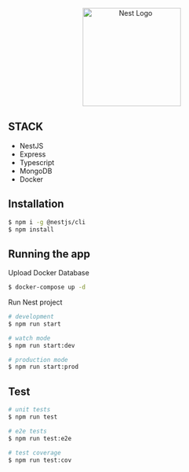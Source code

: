 <p align="center">
  <a href="http://nestjs.com/" target="blank"><img src="https://nestjs.com/img/logo-small.svg" width="200" alt="Nest Logo" /></a>
</p>

## STACK

- NestJS
- Express
- Typescript
- MongoDB
- Docker

## Installation

```bash
$ npm i -g @nestjs/cli
$ npm install
```

## Running the app

Upload Docker Database

```bash
$ docker-compose up -d
```

Run Nest project

```bash
# development
$ npm run start

# watch mode
$ npm run start:dev

# production mode
$ npm run start:prod
```

## Test

```bash
# unit tests
$ npm run test

# e2e tests
$ npm run test:e2e

# test coverage
$ npm run test:cov
```
